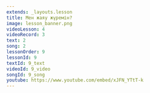 ```yaml
---
extends: _layouts.lesson
title: Мен жаяу жүремін?
image: lesson_banner.png
videoLesson: 4
videoRecord: 3
text: 2
song: 2
lessonOrder: 9
lessonId: 9
textId: 9_text
videoId: 9_video
songId: 9_song
youtube: https://www.youtube.com/embed/xJFN_YTtT-k
---
```


